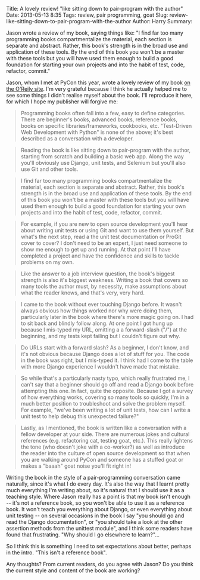 Title: A lovely review! "like sitting down to pair-program with the author"
Date: 2013-05-13 8:35
Tags: review, pair programming, goat
Slug: review-like-sitting-down-to-pair-program-with-the-author
Author: Harry
Summary: <p>Jason wrote a review of my book, saying things like: "I find far too many programming books compartmentalize the material, each section is separate and abstract. Rather, this book's strength is in the broad use and application of these tools. By the end of this book you won't be a master with these tools but you will have used them enough to build a good foundation for starting your own projects and into the habit of test, code, refactor, commit."</p>

Jason, whom I met at PyCon this year, wrote a lovely review of my book [on the
O'Reily site](http://shop.oreilly.com/product/0636920029533.do). I'm very grateful because I think
he actually helped me to see some things I didn't realise myself about the book.  I'll reproduce
it here, for which I hope my publisher will forgive me:

> Programming books often fall into a few, easy to define categories. There are beginner's books, advanced books, reference books, books on specific libraries/frameworks, cookbooks, etc. "Test-Driven Web Development with Python" is none of the above; it's best described as a conversation with a developer.

> Reading the book is like sitting down to pair-program with the author, starting from scratch and building a basic web app. Along the way you'll obviously use Django, unit tests, and Selenium but you'll also use Git and other tools.

> I find far too many programming books compartmentalize the material, each section is separate and abstract. Rather, this book's strength is in the broad use and application of these tools. By the end of this book you won't be a master with these tools but you will have used them enough to build a good foundation for starting your own projects and into the habit of test, code, refactor, commit.

> For example, if you are new to open source development you'll hear about writing unit tests or using Git and want to use them yourself. But what's the next step, read a the unit test documentation or ProGit cover to cover? I don't need to be an expert, I just need someone to show me enough to get up and running. At that point I'll have completed a project and have the confidence and skills to tackle problems on my own.

> Like the answer to a job interview question, the book's biggest strength is also it's biggest weakness. Writing a book that covers so many tools the author must, by necessity, make assumptions about what the reader knows, and that's very, very hard.

> I came to the book without ever touching Django before. It wasn't always obvious how things worked nor why were doing them, particularly later in the book where there's more magic going on. I had to sit back and blindly follow along. At one point I got hung up because I mis-typed my URL, omitting a a forward-slash ("/") at the beginning, and my tests kept failing but I couldn't figure out why.

> Do URLs start with a forward slash? As a beginner, I don't know, and it's not obvious because Django does a lot of stuff for you. The code in the book was right, but I mis-typed it. I think had I come to the table with more Django experience I wouldn't have made that mistake.

> So while that's a particularly nasty typo, which really frustrated me, I can't say that a beginner should go off and read a Django book before attempting this one. In fact, quite the opposite. Because I got a survey of how everything works, covering so many tools so quickly, I'm in a much better position to troubleshoot and solve the problem myself. For example, "we've been writing a lot of unit tests, how can I write a unit test to help debug this unexpected failure?"

> Lastly, as I mentioned, the book is written like a conversation with a fellow developer at your side. There are numerous jokes and cultural references (e.g. refactoring cat, testing goat, etc.). This really lightens the tone (who doesn't joke with a co-worker?) as well as introduce the reader into the culture of open source development so that when you are walking around PyCon and someone has a stuffed goat or makes a "baaah" goat noise you'll fit right in! 

Writing the book in the style of a pair-programming conversation came naturally, since it's what
I do every day.  It's also the way that I learnt pretty much everything I'm writing about, so
it's natural that I should use it as a teaching style. Where Jason really has a point is that my
book isn't enough -- it's not a reference book, so you won't be able to use it as a reference
book.  It won't teach you everything about Django, or even everything about unit testing -- on
several occasions in the book I say "you should go and read the Django documentation", or "you
should take a look at the other assertion methods from the unittest module", and I think some
readers have found that frustrating.  "Why should I go elsewhere to learn?"...

So I think this is something I need to set expectations about better, perhaps in the intro.
"This isn't a reference book".

Any thoughts? From current readers, do you agree with Jason?  Do you think the current style and
content of the book are working?

